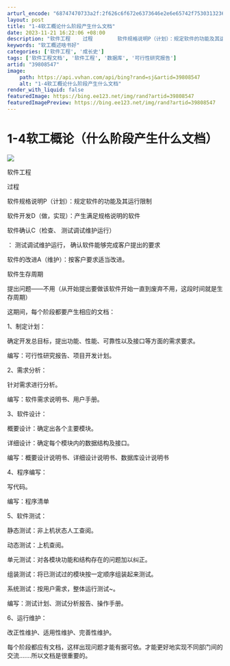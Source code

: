 ```yaml
---
arturl_encode: "68747470733a2f:2f626c6f672e6373646e2e6e65742f75303132363534393633:2f61727469636c652f64657461696c732f3339383038353437"
layout: post
title: "1-4软工概论什么阶段产生什么文档"
date: 2023-11-21 16:22:06 +08:00
description: "软件工程    过程        软件规格说明P（计划）：规定软件的功能及其运行限制       "
keywords: "软工概述啥书好"
categories: ['软件工程', '成长史']
tags: ['软件工程文档', '软件工程', '数据库', '可行性研究报告']
artid: "39808547"
image:
    path: https://api.vvhan.com/api/bing?rand=sj&artid=39808547
    alt: "1-4软工概论什么阶段产生什么文档"
render_with_liquid: false
featuredImage: https://bing.ee123.net/img/rand?artid=39808547
featuredImagePreview: https://bing.ee123.net/img/rand?artid=39808547
---
```


# 1-4软工概论（什么阶段产生什么文档）

![](https://img-blog.csdn.net/20141006193228421?watermark/2/text/aHR0cDovL2Jsb2cuY3Nkbi5uZXQvb25seWJ5bXlzZWxm/font/5a6L5L2T/fontsize/400/fill/I0JBQkFCMA==/dissolve/70/gravity/SouthEast)

软件工程

过程

软件规格说明P（计划）：规定软件的功能及其运行限制

软件开发D（做，实现）：产生满足规格说明的软件

软件确认C（检查、
测试调试维护运行）

：
测试调试维护运行，
确认软件能够完成客户提出的要求

软件的改进A（维护）：按客户要求适当改进。

软件生存周期

提出问题——不用（从开始提出要做该软件开始一直到废弃不用，这段时间就是生存周期）

这期间，每个阶段都要产生相应的文档：

1、制定计划：

确定开发总目标，提出功能、性能、可靠性以及接口等方面的需求要求。

编写：可行性研究报告、项目开发计划。

2、需求分析：

针对需求进行分析。

编写：软件需求说明书、用户手册。

3、软件设计：

概要设计：确定出各个主要模块。

详细设计：确定每个模块内的数据结构及接口。

编写：概要设计说明书、详细设计说明书、数据库设计说明书

4、程序编写：

写代码。

编写：程序清单

5、软件测试：

静态测试：非上机状态人工查阅。

动态测试：上机查阅。

单元测试：对各模块功能和结构存在的问题加以纠正。

组装测试：将已测试过的模块按一定顺序组装起来测试。

系统测试：按用户需求，整体运行测试~。

编写：测试计划、测试分析报告、操作手册。

6、运行维护：

改正性维护、适用性维护、完善性维护。



每个阶段都应有文档，这样出现问题才能有据可依。才能更好地实现不同部门间的交流.......所以文档是很重要的。